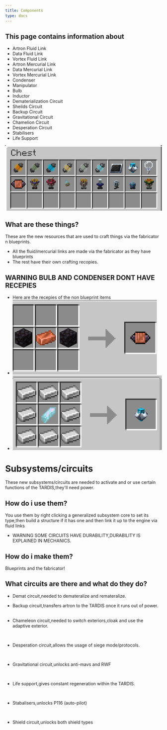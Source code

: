 ```yaml
---
title: Components
type: docs
---
```

## This page contains information about
* Artron Fluid Link
* Data Fluid Link
* Vortex Fluid Link
* Artron Mercurial Link
* Data Mercurial Link
* Vortex Mercurial Link
* Condenser
* Manipulator
* Bulb
* Inductor
* Dematerialization Circuit
* Sheilds Circuit
* Backup Circuit
* Gravitational Circuit
* Chamelion Circuit
* Desperation Circuit
* Stabilisers
* Life Support
  
 ![stuff](images/resourcesall.png)
## What are these things?

These are the new resources that are used to craft things via the fabricator n blueprints.
* All the fluid/mercurial links are made via the fabricator as they have blueprints
* The rest have their own crafting recopies.

## WARNING BULB AND CONDENSER DONT HAVE RECEPIES
* Here are the recepies of the non blueprint items
* ![inductor recepie](images/ir.png)
* ![manip recepie](images/mr.png)

# Subsystems/circuits

These new subsystems/circuits are needed to activate and or use certain functions of the TARDIS,they'll need power.

## How do i use them?

You use them by right clicking a generalized subsystem core to set its type,then build a structure if it has one and then link it up to the engine via fluid links

* WARNING SOME CIRCUITS HAVE DURABILITY,DURABILITY IS EXPLAINED IN MECHANICS.

## How do i make them?

Blueprints and the fabricator!

## What circuits are there and what do they do?

* Demat circuit,needed to demateralize and remateralize.

* Backup circuit,transfers artron to the TARDIS once it runs out of power.
‎ ‎ 
‎ ‎ 
‎ ‎ 

* Chameleon circuit,needed to switch exteriors,cloak and use the adaptive exterior.

‎ ‎ 
‎ ‎ 
* Desperation circuit,allows the usage of siege mode/protocols.

‎ ‎ 
‎ ‎ 

* Gravitational circuit,unlocks anti-mavs and RWF

‎ ‎ 
‎ ‎ 
* Life support,gives constant regeneration within the TARDIS.

‎ ‎ 
‎ ‎ 
* Stabalisers,unlocks P116 (auto-pilot)

‎ ‎ 
‎ ‎ 
* Shield circuit,unlocks both shield types
